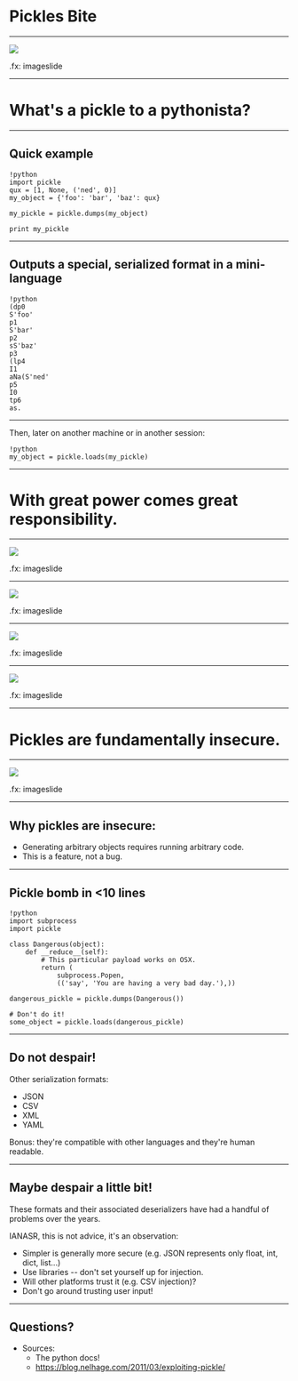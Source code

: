 # Pickles Bite

---

<img src="images/pickle_rick.png" />

.fx: imageslide


<!-- 

## Who am I?

* Software Engineer, Data Scientist, Product Manager, Engineering Manager
* I hate pickles.  I mean, I'm fine with the data type and use them in various
  real world, production cases, but I don't like the cukes in vinegar.  I will
  admit some portion of that bias may have played into my topic selection

-->
---

# What's a pickle to a pythonista?

---

## Quick example

	!python
	import pickle
	qux = [1, None, ('ned', 0)]
	my_object = {'foo': 'bar', 'baz': qux}

	my_pickle = pickle.dumps(my_object)

	print my_pickle

---

## Outputs a special, serialized format in a mini-language

	!python
	(dp0
	S'foo'
	p1
	S'bar'
	p2
	sS'baz'
	p3
	(lp4
	I1
	aNa(S'ned'
	p5
	I0
	tp6
	as.

---

Then, later on another machine or in another session:

	!python
	my_object = pickle.loads(my_pickle)

---

# With great power comes great responsibility.

---

<img src="images/guido_and_jim.png" />

.fx: imageslide

---

<img src="images/guido_and_jim_box.png" />

.fx: imageslide

<!-- Wait, that's not quite right...-->

---

<img src="images/warning.png" />

.fx: imageslide

<!-- That's the right warning, but something's still a bit off...-->

---

<img src="images/warning3.png" />

.fx: imageslide

<!-- Ahh, there we go, python 3 (it's been out for 9 years... no excuses)...-->

---

# Pickles are fundamentally insecure.

---

<img src="images/but_why.jpg" />

.fx: imageslide

<!-- Ahh, there we go, python 3 (it's been out for 9 years... no excuses)...-->

---

## Why pickles are insecure:

* Generating arbitrary objects requires running arbitrary code.  
* This is a feature, not a bug.

<!-- * They contain arbitrary Python objects representing just about anything.
* Generating *anything* requires being willing to execute some code, if necessary (maybe your class' `__init__` method is important...).
* Objects can help the `pickle` module pickle/unpickle them by telling the module exactly how to re-construct the object.
* Unless you made the pickle, you don't know exactly how that feature could be used/abused.
 -->
---

## Pickle bomb in <10 lines

	!python
	import subprocess
	import pickle

	class Dangerous(object):
		def __reduce__(self):
			# This particular payload works on OSX.
			return (
				subprocess.Popen, 
				(('say', 'You are having a very bad day.'),))

	dangerous_pickle = pickle.dumps(Dangerous())

	# Don't do it!
	some_object = pickle.loads(dangerous_pickle)

---

## Do not despair!

Other serialization formats:

* JSON
* CSV
* XML
* YAML

Bonus: they're compatible with other languages and they're human readable.

---

## Maybe despair a little bit!

These formats and their associated deserializers have had a handful of problems over the years.

IANASR, this is not advice, it's an observation:

* Simpler is generally more secure (e.g. JSON represents only float, int, dict, list...)
* Use libraries -- don't set yourself up for injection.
* Will other platforms trust it (e.g. CSV injection)?
* Don't go around trusting user input!

---

## Questions?

* Sources: 
    * The python docs!
    * https://blog.nelhage.com/2011/03/exploiting-pickle/

